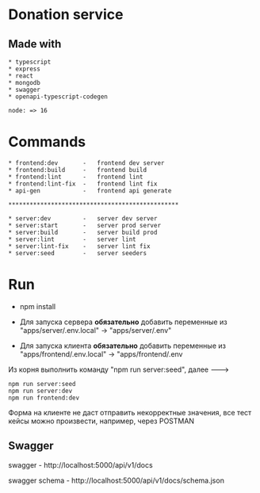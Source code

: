 # Donation service
 ## Made with 
    * typescript
    * express
    * react
    * mongodb
    * swagger
    * openapi-typescript-codegen
``` 
node: => 16
```

# Commands
    * frontend:dev       -   frontend dev server
    * frontend:build     -   frontend build
    * frontend:lint      -   frontend lint
    * frontend:lint-fix  -   frontend lint fix
    * api-gen            -   frontend api generate

    ************************************************

    * server:dev         -   server dev server
    * server:start       -   server prod server
    * server:build       -   server build prod  
    * server:lint        -   server lint
    * server:lint-fix    -   server lint fix
    * server:seed        -   server seeders

# Run
* npm install

* Для запуска сервера **обязательно** добавить переменные из "apps/server/.env.local" -> "apps/server/.env"

* Для запуска клиента **обязательно** добавить переменные из "apps/frontend/.env.local" -> "apps/frontend/.env

Из корня выполнить команду "npm run server:seed", далее ---> 
``` 
npm run server:seed
npm run server:dev
npm run frontend:dev
```

Форма на клиенте не даст отправить некорректные значения, все тест кейсы можно произвести, например, через POSTMAN


## Swagger
swagger - http://localhost:5000/api/v1/docs

swagger schema - http://localhost:5000/api/v1/docs/schema.json

